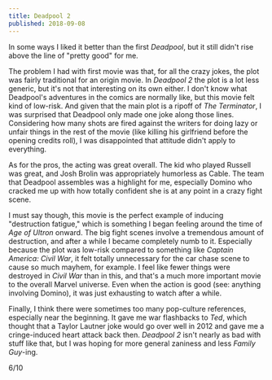 ```yaml
---
title: Deadpool 2
published: 2018-09-08
---
```


In some ways I liked it better than the first _Deadpool_, but it still didn't rise above the line of "pretty good" for me.

The problem I had with first movie was that, for all the crazy jokes, the plot was fairly traditional for an origin movie. In _Deadpool 2_ the plot is a lot less generic, but it's not that interesting on its own either. I don't know what Deadpool's adventures in the comics are normally like, but this movie felt kind of low-risk. And given that the main plot is a ripoff of _The Terminator_, I was surprised that Deadpool only made one joke along those lines. Considering how many shots are fired against the writers for doing lazy or unfair things in the rest of the movie (like killing his girlfriend before the opening credits roll), I was disappointed that attitude didn't apply to everything.

As for the pros, the acting was great overall. The kid who played Russell was great, and Josh Brolin was appropriately humorless as Cable. The team that Deadpool assembles was a highlight for me, especially Domino who cracked me up with how totally confident she is at any point in a crazy fight scene.

I must say though, this movie is the perfect example of inducing "destruction fatigue," which is something I began feeling around the time of _Age of Ultron_ onward. The big fight scenes involve a tremendous amount of destruction, and after a while I became completely numb to it. Especially because the plot was low-risk compared to something like _Captain America: Civil War_, it felt totally unnecessary for the car chase scene to cause so much mayhem, for example. I feel like fewer things were destroyed in _Civil War_ than in this, and that's a much more important movie to the overall Marvel universe. Even when the action is good (see: anything involving Domino), it was just exhausting to watch after a while.

Finally, I think there were sometimes too many pop-culture references, especially near the beginning. It gave me war flashbacks to _Ted_, which thought that a Taylor Lautner joke would go over well in 2012 and gave me a cringe-induced heart attack back then. _Deadpool 2_ isn't nearly as bad with stuff like that, but I was hoping for more general zaniness and less _Family Guy_-ing.

6/10
